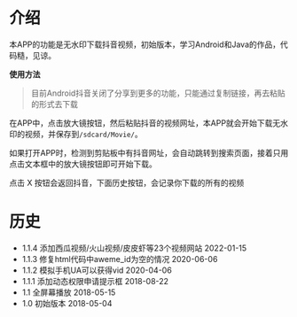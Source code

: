 # 介绍

本APP的功能是无水印下载抖音视频，初始版本，学习Android和Java的作品，代码糙，见谅。

**使用方法**

> 目前Android抖音关闭了分享到更多的功能，只能通过复制链接，再去粘贴的形式去下载

在APP中，点击放大镜按钮，然后粘贴抖音的视频网址，本APP就会开始下载无水印的视频，并保存到`/sdcard/Movie/`。

如果打开APP时，检测到剪贴板中有抖音网址，会自动跳转到搜索页面，接着只用点击文本框中的放大镜按钮即可开始下载。

点击 X 按钮会返回抖音，下面历史按钮，会记录你下载的所有的视频


# 历史
* 1.1.4 添加西瓜视频/火山视频/皮皮虾等23个视频网站 2022-01-15
* 1.1.3 修复html代码中aweme_id为空的情况 2020-06-06
* 1.1.2 模拟手机UA可以获得vid 2020-04-06
* 1.1.1 添加动态权限申请提示框 2018-08-22
* 1.1 全屏幕播放 2018-05-15
* 1.0 初始版本 2018-05-04

